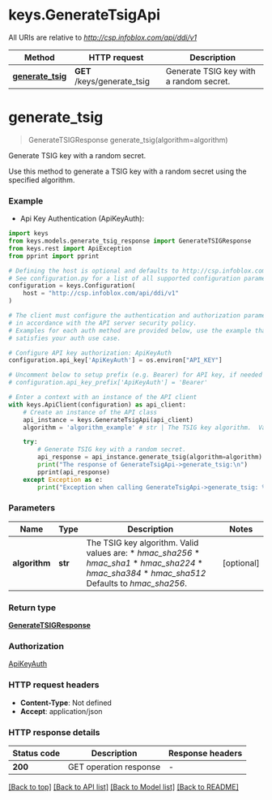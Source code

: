 # keys.GenerateTsigApi

All URIs are relative to *http://csp.infoblox.com/api/ddi/v1*

Method | HTTP request | Description
------------- | ------------- | -------------
[**generate_tsig**](GenerateTsigApi.md#generate_tsig) | **GET** /keys/generate_tsig | Generate TSIG key with a random secret.


# **generate_tsig**
> GenerateTSIGResponse generate_tsig(algorithm=algorithm)

Generate TSIG key with a random secret.

Use this method to generate a TSIG key with a random secret using the specified algorithm.

### Example

* Api Key Authentication (ApiKeyAuth):

```python
import keys
from keys.models.generate_tsig_response import GenerateTSIGResponse
from keys.rest import ApiException
from pprint import pprint

# Defining the host is optional and defaults to http://csp.infoblox.com/api/ddi/v1
# See configuration.py for a list of all supported configuration parameters.
configuration = keys.Configuration(
    host = "http://csp.infoblox.com/api/ddi/v1"
)

# The client must configure the authentication and authorization parameters
# in accordance with the API server security policy.
# Examples for each auth method are provided below, use the example that
# satisfies your auth use case.

# Configure API key authorization: ApiKeyAuth
configuration.api_key['ApiKeyAuth'] = os.environ["API_KEY"]

# Uncomment below to setup prefix (e.g. Bearer) for API key, if needed
# configuration.api_key_prefix['ApiKeyAuth'] = 'Bearer'

# Enter a context with an instance of the API client
with keys.ApiClient(configuration) as api_client:
    # Create an instance of the API class
    api_instance = keys.GenerateTsigApi(api_client)
    algorithm = 'algorithm_example' # str | The TSIG key algorithm.  Valid values are: * _hmac_sha256_ * _hmac_sha1_ * _hmac_sha224_ * _hmac_sha384_ * _hmac_sha512_  Defaults to _hmac_sha256_. (optional)

    try:
        # Generate TSIG key with a random secret.
        api_response = api_instance.generate_tsig(algorithm=algorithm)
        print("The response of GenerateTsigApi->generate_tsig:\n")
        pprint(api_response)
    except Exception as e:
        print("Exception when calling GenerateTsigApi->generate_tsig: %s\n" % e)
```



### Parameters


Name | Type | Description  | Notes
------------- | ------------- | ------------- | -------------
 **algorithm** | **str**| The TSIG key algorithm.  Valid values are: * _hmac_sha256_ * _hmac_sha1_ * _hmac_sha224_ * _hmac_sha384_ * _hmac_sha512_  Defaults to _hmac_sha256_. | [optional] 

### Return type

[**GenerateTSIGResponse**](GenerateTSIGResponse.md)

### Authorization

[ApiKeyAuth](../README.md#ApiKeyAuth)

### HTTP request headers

 - **Content-Type**: Not defined
 - **Accept**: application/json

### HTTP response details

| Status code | Description | Response headers |
|-------------|-------------|------------------|
**200** | GET operation response |  -  |

[[Back to top]](#) [[Back to API list]](../README.md#documentation-for-api-endpoints) [[Back to Model list]](../README.md#documentation-for-models) [[Back to README]](../README.md)

